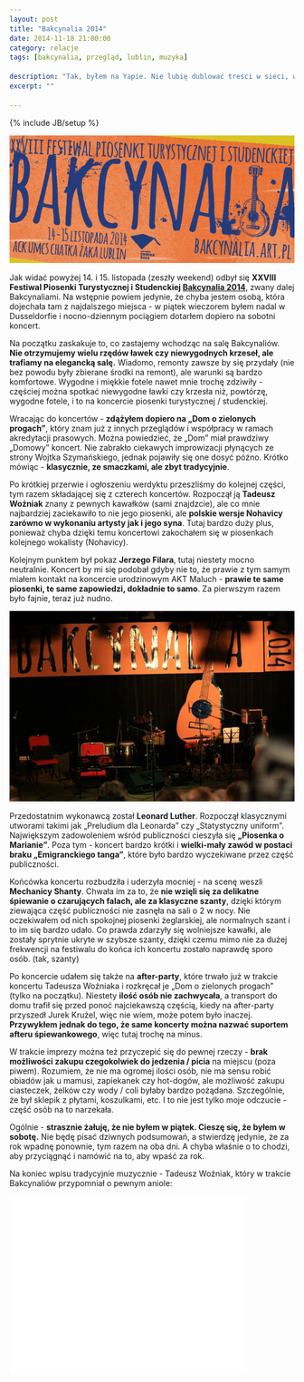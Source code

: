 ```yaml
---
layout: post
title: "Bakcynalia 2014"
date: 2014-11-18 21:00:00
category: relacje
tags: [bakcynalia, przegląd, lublin, muzyka]

description: "Tak, byłem na Yapie. Nie lubię dublować treści w sieci, więc odsyłam do relacji na łamach Radia Aktywnego - http://radioaktywne.pl/2014/03/relacja-yapa-2014/ - w ramach działalności w nim byłem na Yapie jako dziennikarz akredytowany."
excerpt: ""

---
```


{% include JB/setup %}

<a data-lightbox='img' href='/assets/images/2014/39-bakcynalia.png' title='Bakcynalia 2014'><img alt='Bakcynalia 2014' src='/assets/images/2014/39-bakcynalia.png' /></a>

Jak widać powyżej 14. i 15. listopada (zeszły weekend) odbył się **XXVIII Festiwal Piosenki Turystycznej i Studenckiej [Bakcynalia 2014](http://bakcynalia.art.pl/2014/)**, zwany dalej Bakcynaliami. Na wstępnie powiem jedynie, że chyba jestem osobą, która dojechała tam z najdalszego miejsca - w piątek wieczorem byłem nadal w Dusseldorfie i nocno-dziennym pociągiem dotarłem dopiero na sobotni koncert.

Na początku zaskakuje to, co zastajemy wchodząc na salę Bakcynaliów. **Nie otrzymujemy wielu rzędów ławek czy niewygodnych krzeseł, ale trafiamy na elegancką salę.** Wiadomo, remonty zawsze by się przydały (nie bez powodu były zbierane środki na remont), ale warunki są bardzo komfortowe. Wygodne i miękkie fotele nawet mnie trochę zdziwiły - częściej można spotkać niewygodne ławki czy krzesła niż, powtórzę, wygodne fotele, i to na koncercie piosenki turystycznej / studenckiej.

Wracając do koncertów - **zdążyłem dopiero na „Dom o zielonych progach”**, który znam już z innych przeglądów i współpracy w ramach akredytacji prasowych. Można powiedzieć, że „Dom” miał prawdziwy „Domowy” koncert. Nie zabrakło ciekawych improwizacji płynących ze strony Wojtka Szymańskiego, jednak pojawiły się one dosyć późno. Krótko mówiąc - **klasycznie, ze smaczkami, ale zbyt tradycyjnie**.

Po krótkiej przerwie i ogłoszeniu werdyktu przeszliśmy do kolejnej części, tym razem składającej się z czterech koncertów. Rozpoczął ją **Tadeusz Woźniak** znany z pewnych kawałków (sami znajdzcie), ale co mnie najbardziej zaciekawiło to nie jego piosenki, ale **polskie wersje Nohavicy zarówno w wykonaniu artysty jak i jego syna**. Tutaj bardzo duży plus, ponieważ chyba dzięki temu koncertowi zakochałem się w piosenkach kolejnego wokalisty (Nohavicy).

Kolejnym punktem był pokaz **Jerzego Filara**, tutaj niestety mocno neutralnie. Koncert by mi się podobał gdyby nie to, że prawie z tym samym miałem kontakt na koncercie urodzinowym AKT Maluch - **prawie te same piosenki, te same zapowiedzi, dokładnie to samo**. Za pierwszym razem było fajnie, teraz już nudno.

<a data-lightbox='img' href='/assets/images/2014/40-scena.jpg' title='Bakcynalia 2014 (fot. Ola Grudzińska)'><img alt='Bakcynalia 2014 (fot. Ola Grudzińska)' src='/assets/images/2014/40-scena.jpg' /></a>

Przedostatnim wykonawcą został **Leonard Luther**. Rozpoczął klasycznymi utworami takimi jak „Preludium dla Leonarda” czy „Statystyczny uniform”. Największym zadowoleniem wśród publiczności cieszyła się **„Piosenka o Marianie”**. Poza tym - koncert bardzo krótki i **wielki-mały zawód w postaci braku „Emigranckiego tanga”**, które było bardzo wyczekiwane przez część publiczności.

Końcówka koncertu rozbudziła i uderzyła mocniej - na scenę weszli **Mechanicy Shanty**. Chwała im za to, że **nie wzięli się za delikatne śpiewanie o czarujących falach, ale za klasyczne szanty**, dzięki którym ziewająca część publiczności nie zasnęła na sali o 2 w nocy. Nie oczekiwałem od nich spokojnej piosenki żeglarskiej, ale normalnych szant i to im się bardzo udało. Co prawda zdarzyły się wolniejsze kawałki, ale zostały sprytnie ukryte w szybsze szanty, dzięki czemu mimo nie za dużej frekwencji na festiwalu do końca ich koncertu zostało naprawdę sporo osób. (tak, szanty)

Po koncercie udałem się także na **after-party**, które trwało już w trakcie koncertu Tadeusza Woźniaka i rozkręcał je „Dom o zielonych progach” (tylko na początku). Niestety **ilość osób nie zachwycała**, a transport do domu trafił się przed ponoć najciekawszą częścią, kiedy na after-party przyszedł Jurek Krużel, więc nie wiem, może potem było inaczej. **Przywykłem jednak do tego, że same koncerty można nazwać suportem afteru śpiewankowego**, więc tutaj trochę na minus.

W trakcie imprezy można też przyczepić się do pewnej rzeczy - **brak możliwości zakupu czegokolwiek do jedzenia / picia** na miejscu (poza piwem). Rozumiem, że nie ma ogromej ilości osób, nie ma sensu robić obiadów jak u mamusi, zapiekanek czy hot-dogów, ale możliwość zakupu ciasteczek, żelków czy wody / coli byłaby bardzo pożądana. Szczególnie, że był sklepik z płytami, koszulkami, etc. I to nie jest tylko moje odczucie - część osób na to narzekała.

Ogólnie - **strasznie żałuję, że nie byłem w piątek. Cieszę się, że byłem w sobotę.** Nie będę pisać dziwnych podsumowań, a stwierdzę jedynie, że za rok wpadnę ponownie, tym razem na oba dni. A chyba właśnie o to chodzi, aby przyciągnąć i namówić na to, aby wpaść za rok.

Na koniec wpisu tradycyjnie muzycznie - Tadeusz Woźniak, który w trakcie Bakcynaliów przypomniał o pewnym aniole:

<iframe width="420" height="315" src="//www.youtube.com/embed/PV853wt_9eM" frameborder="0" allowfullscreen="allowfullscreen"> </iframe>

